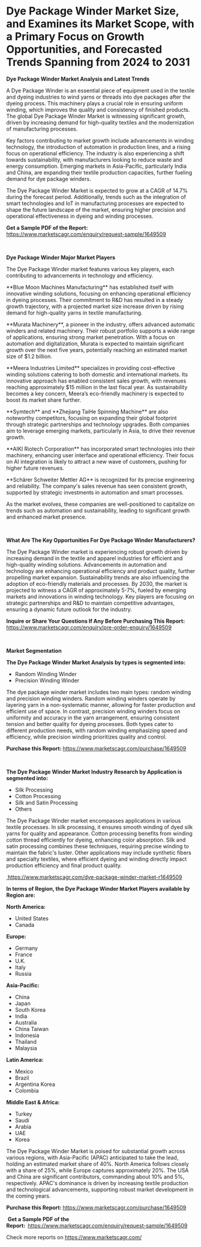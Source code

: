 <p><h1>Dye Package Winder Market Size, and Examines its Market Scope, with a Primary Focus on Growth Opportunities, and Forecasted Trends Spanning from 2024 to 2031</h1></p><p><strong>Dye Package Winder Market Analysis and Latest Trends</strong></p>
<p><p>A Dye Package Winder is an essential piece of equipment used in the textile and dyeing industries to wind yarns or threads into dye packages after the dyeing process. This machinery plays a crucial role in ensuring uniform winding, which improves the quality and consistency of finished products. The global Dye Package Winder Market is witnessing significant growth, driven by increasing demand for high-quality textiles and the modernization of manufacturing processes.</p><p>Key factors contributing to market growth include advancements in winding technology, the introduction of automation in production lines, and a rising focus on operational efficiency. The industry is also experiencing a shift towards sustainability, with manufacturers looking to reduce waste and energy consumption. Emerging markets in Asia-Pacific, particularly India and China, are expanding their textile production capacities, further fueling demand for dye package winders.</p><p>The Dye Package Winder Market is expected to grow at a CAGR of 14.7% during the forecast period. Additionally, trends such as the integration of smart technologies and IoT in manufacturing processes are expected to shape the future landscape of the market, ensuring higher precision and operational effectiveness in dyeing and winding processes.</p></p>
<p><strong>Get a Sample PDF of the Report:&nbsp;</strong> <a href="https://www.marketscagr.com/enquiry/request-sample/1649509?utm_campaign=1166&utm_medium=2&utm_source=Github&utm_content=ia&utm_term=29122024&utm_id=dye-package-winder">https://www.marketscagr.com/enquiry/request-sample/1649509</a></p>
<p>&nbsp;</p>
<p><strong>Dye Package Winder Major Market Players</strong></p>
<p><p>The Dye Package Winder market features various key players, each contributing to advancements in technology and efficiency. </p><p>**Blue Moon Machines Manufacturing** has established itself with innovative winding solutions, focusing on enhancing operational efficiency in dyeing processes. Their commitment to R&D has resulted in a steady growth trajectory, with a projected market size increase driven by rising demand for high-quality yarns in textile manufacturing.</p><p>**Murata Machinery**, a pioneer in the industry, offers advanced automatic winders and related machinery. Their robust portfolio supports a wide range of applications, ensuring strong market penetration. With a focus on automation and digitalization, Murata is expected to maintain significant growth over the next five years, potentially reaching an estimated market size of $1.2 billion.</p><p>**Meera Industries Limited** specializes in providing cost-effective winding solutions catering to both domestic and international markets. Its innovative approach has enabled consistent sales growth, with revenues reaching approximately $15 million in the last fiscal year. As sustainability becomes a key concern, Meera’s eco-friendly machinery is expected to boost its market share further.</p><p>**Symtech** and **Zhejiang TaiHe Spinning Machine** are also noteworthy competitors, focusing on expanding their global footprint through strategic partnerships and technology upgrades. Both companies aim to leverage emerging markets, particularly in Asia, to drive their revenue growth.</p><p>**AIKI Riotech Corporation** has incorporated smart technologies into their machinery, enhancing user interface and operational efficiency. Their focus on AI integration is likely to attract a new wave of customers, pushing for higher future revenues.</p><p>**Schärer Schweiter Mettler AG** is recognized for its precise engineering and reliability. The company's sales revenue has seen consistent growth, supported by strategic investments in automation and smart processes.</p><p>As the market evolves, these companies are well-positioned to capitalize on trends such as automation and sustainability, leading to significant growth and enhanced market presence.</p></p>
<p>&nbsp;</p>
<p><strong>What Are The Key Opportunities For Dye Package Winder Manufacturers?</strong></p>
<p><p>The Dye Package Winder market is experiencing robust growth driven by increasing demand in the textile and apparel industries for efficient and high-quality winding solutions. Advancements in automation and technology are enhancing operational efficiency and product quality, further propelling market expansion. Sustainability trends are also influencing the adoption of eco-friendly materials and processes. By 2030, the market is projected to witness a CAGR of approximately 5-7%, fueled by emerging markets and innovations in winding technology. Key players are focusing on strategic partnerships and R&D to maintain competitive advantages, ensuring a dynamic future outlook for the industry.</p></p>
<p><strong>Inquire or Share Your Questions If Any Before Purchasing This Report:</strong> <a href="https://www.marketscagr.com/enquiry/pre-order-enquiry/1649509?utm_campaign=1166&utm_medium=2&utm_source=Github&utm_content=ia&utm_term=29122024&utm_id=dye-package-winder">https://www.marketscagr.com/enquiry/pre-order-enquiry/1649509</a></p>
<p>&nbsp;</p>
<p><strong>Market Segmentation</strong></p>
<p><strong>The Dye Package Winder Market Analysis by types is segmented into:</strong></p>
<p><ul><li>Random Winding Winder</li><li>Precision Winding Winder</li></ul></p>
<p><p>The dye package winder market includes two main types: random winding and precision winding winders. Random winding winders operate by layering yarn in a non-systematic manner, allowing for faster production and efficient use of space. In contrast, precision winding winders focus on uniformity and accuracy in the yarn arrangement, ensuring consistent tension and better quality for dyeing processes. Both types cater to different production needs, with random winding emphasizing speed and efficiency, while precision winding prioritizes quality and control.</p></p>
<p><strong>Purchase this Report:&nbsp;</strong><a href="https://www.marketscagr.com/purchase/1649509?utm_campaign=1166&utm_medium=2&utm_source=Github&utm_content=ia&utm_term=29122024&utm_id=dye-package-winder">https://www.marketscagr.com/purchase/1649509</a></p>
<p>&nbsp;</p>
<p><strong>The Dye Package Winder Market Industry Research by Application is segmented into:</strong></p>
<p><ul><li>Silk Processing</li><li>Cotton Processing</li><li>Silk and Satin Processing</li><li>Others</li></ul></p>
<p><p>The Dye Package Winder market encompasses applications in various textile processes. In silk processing, it ensures smooth winding of dyed silk yarns for quality and appearance. Cotton processing benefits from winding cotton thread efficiently for dyeing, enhancing color absorption. Silk and satin processing combines these techniques, requiring precise winding to maintain the fabric's luster. Other applications may include synthetic fibers and specialty textiles, where efficient dyeing and winding directly impact production efficiency and final product quality.</p></p>
<p><a href="https://www.marketscagr.com/dye-package-winder-market-r1649509?utm_campaign=1166&utm_medium=2&utm_source=Github&utm_content=ia&utm_term=29122024&utm_id=dye-package-winder">&nbsp;https://www.marketscagr.com/dye-package-winder-market-r1649509</a></p>
<p><strong>In terms of Region, the Dye Package Winder Market Players available by Region are:</strong></p>
<p>
    <p> <strong> North America: </strong>
        <ul>
            <li>United States</li>
            <li>Canada</li>
        </ul>
        </p> 
    <p> <strong> Europe: </strong>
        <ul>
            <li>Germany</li>
            <li>France</li>
            <li>U.K.</li>
            <li>Italy</li>
            <li>Russia</li>
        </ul>
        </p> 
    <p> <strong> Asia-Pacific: </strong>
        <ul>
            <li>China</li>
            <li>Japan</li>
            <li>South Korea</li>
            <li>India</li>
            <li>Australia</li>
            <li>China Taiwan</li>
            <li>Indonesia</li>
            <li>Thailand</li>
            <li>Malaysia</li>
        </ul>
        </p> 
    <p> <strong> Latin America: </strong>
        <ul>
            <li>Mexico</li>
            <li>Brazil</li>
            <li>Argentina Korea</li>
            <li>Colombia</li>
        </ul>
        </p> 
    <p> <strong> Middle East & Africa: </strong>
        <ul>
            <li>Turkey</li>
            <li>Saudi</li>
            <li>Arabia</li>
            <li>UAE</li>
            <li>Korea</li>
        </ul>
    </p>
    </p>
<p><p>The Dye Package Winder Market is poised for substantial growth across various regions, with Asia-Pacific (APAC) anticipated to take the lead, holding an estimated market share of 40%. North America follows closely with a share of 25%, while Europe captures approximately 20%. The USA and China are significant contributors, commanding about 10% and 5%, respectively. APAC's dominance is driven by increasing textile production and technological advancements, supporting robust market development in the coming years.</p></p>
<p><strong>Purchase this Report: </strong><a href="https://www.marketscagr.com/purchase/1649509?utm_campaign=1166&utm_medium=2&utm_source=Github&utm_content=ia&utm_term=29122024&utm_id=dye-package-winder">https://www.marketscagr.com/purchase/1649509</a></p>
<p>&nbsp;<strong>Get a Sample PDF of the Report:&nbsp;&nbsp;</strong><a href="https://www.marketscagr.com/enquiry/request-sample/1649509?utm_campaign=1166&utm_medium=2&utm_source=Github&utm_content=ia&utm_term=29122024&utm_id=dye-package-winder">https://www.marketscagr.com/enquiry/request-sample/1649509</a></p>
<p><strong></strong></p>
<p>Check more reports on <a href="https://www.marketscagr.com/?utm_campaign=1166&utm_medium=2&utm_source=Github&utm_content=ia&utm_term=29122024&utm_id=dye-package-winder">https://www.marketscagr.com/</a></p>